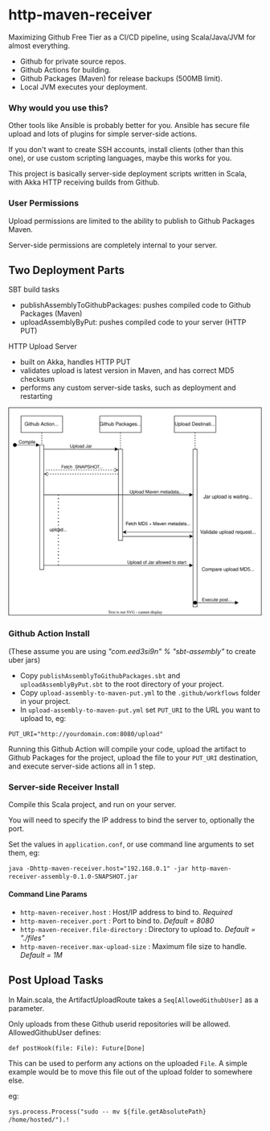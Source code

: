 # http-maven-receiver
Maximizing Github Free Tier as a CI/CD pipeline, using Scala/Java/JVM for almost everything.

- Github for private source repos.
- Github Actions for building.
- Github Packages (Maven) for release backups (500MB limit).
- Local JVM executes your deployment.

### Why would you use this?

Other tools like Ansible is probably better for you. Ansible has secure file upload and lots of plugins for simple server-side actions.

If you don't want to create SSH accounts, install clients (other than this one), or use custom scripting languages, maybe this works for you.

This project is basically server-side deployment scripts written in Scala, with Akka HTTP receiving builds from Github.


### User Permissions 

Upload permissions are limited to the ability to publish to Github Packages Maven.

Server-side permissions are completely internal to your server.


## Two Deployment Parts

SBT build tasks
- publishAssemblyToGithubPackages: pushes compiled code to Github Packages (Maven)
- uploadAssemblyByPut: pushes compiled code to your server (HTTP PUT)

HTTP Upload Server
- built on Akka, handles HTTP PUT
- validates upload is latest version in Maven, and has correct MD5 checksum
- performs any custom server-side tasks, such as deployment and restarting

![Request Flow](./requests.drawio.svg)

### Github Action Install

(These assume you are using _"com.eed3si9n" % "sbt-assembly"_ to create uber jars)

- Copy `publishAssemblyToGithubPackages.sbt` and `uploadAssemblyByPut.sbt` to the root directory of your project.
- Copy `upload-assembly-to-maven-put.yml` to the `.github/workflows` folder in your project.
- In `upload-assembly-to-maven-put.yml` set `PUT_URI` to the URL you want to upload to, eg:
```
PUT_URI="http://yourdomain.com:8080/upload"
```

Running this Github Action will compile your code, upload the artifact to Github Packages for the project, upload the file to your `PUT_URI` destination, and execute server-side actions all in 1 step.

### Server-side Receiver Install

Compile this Scala project, and run on your server. 

You will need to specify the IP address to bind the server to, optionally the port.

Set the values in `application.conf`, or use command line arguments to set them, eg:
```
java -Dhttp-maven-receiver.host="192.168.0.1" -jar http-maven-receiver-assembly-0.1.0-SNAPSHOT.jar
```
#### Command Line Params

- `http-maven-receiver.host` : Host/IP address to bind to.  _Required_
- `http-maven-receiver.port` : Port to bind to. _Default = 8080_
- `http-maven-receiver.file-directory` : Directory to upload to. _Default = "./files"_
- `http-maven-receiver.max-upload-size` : Maximum file size to handle. _Default = 1M_


## Post Upload Tasks

In Main.scala, the ArtifactUploadRoute takes a `Seq[AllowedGithubUser]` as a parameter.

Only uploads from these Github userid repositories will be allowed.  AllowedGithubUser defines:

```
def postHook(file: File): Future[Done]
```

This can be used to perform any actions on the uploaded `File`.
A simple example would be to move this file out of the upload folder to somewhere else.

eg:
```
sys.process.Process("sudo -- mv ${file.getAbsolutePath} /home/hosted/").!
```
